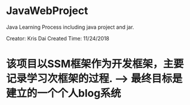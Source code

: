# JavaWebProject

Java Learning Process including java project and jar.

Creator: Kris Dai
Created Time: 11/24/2018


# 该项目以SSM框架作为开发框架，主要记录学习次框架的过程. --> 最终目标是建立的一个个人blog系统

